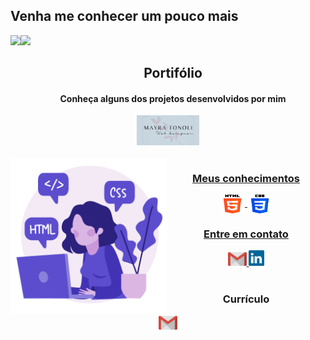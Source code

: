 ## Venha me conhecer um pouco mais
<div>
  
  <img align="left" height="120em" src="https://github-readme-stats.vercel.app/api/top-langs/?username=MayraTonoli&layout=compact&langs_count=16&theme=buefy"/>
  <img  height="120em" src="https://github-readme-stats.vercel.app/api?username=MayraTonoli&show_icons=true&theme=buefy&include_all_commits=true&count_private=true"/>
  
</div>

<div>
       <div align="center">
        <h2 align="center">Portifólio</h2>
          <h4>Conheça alguns dos projetos desenvolvidos por mim</h4>
            <a href = "https://mayratonoli.github.io/Projeto-site-pessoal/">
             <img width="100px" src="logopessoal.png">
        
      

<div align="center">
    <div style="display: inline_block"><br>
      	<img align="left" height="250" alt="logo" src="2823496.png">
      <h3 align="center"> Meus conhecimentos</h3>
         <img align="center" height="30" width="40" alt="html-icon" src="html-5.png">
      	<img align="center" height="30" width="40" alt="css-icon" src="css-3.png">
     </div>
     
        
   <div>
    <h3 align="center">Entre em contato</h3>
    <a href = "mailto: work.mayratonolijobs@gmail.com">
      <img width="30" src="gmail.svg">
    </a>
    <a href = "https://www.linkedin.com/in/mayratonoli/">
      <img width="25" src="linkedin.svg">
    </a>
   <!-- <a href = "https://www.youtube.com/channel/UCd5Ivcm28R1C3fCQKbOx2cg">
      <img width="35" src="youtube.svg">
    </a>
    <a href = "https://www.instagram.com/devparadev/">
      <img width="25" src="instagram.png"> 
    </a> -->
  </div>
  
  
  <br>
  
  
  <div aling="center">
    <h3 align="center">Currículo</h3>
    <a href = "https://drive.google.com/file/d/1P4r8sqwDr3wQJyPU24_Fuelp8MbmMaca/view?usp=share_link">
      <img width="30" aling="center" src="gmail.svg">
    </a>
      </div>
